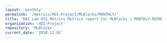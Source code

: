 ```yaml
---
layout: 'monthly'
permalink: '/metrics/HDI-Project/MLBlocks/MONTHLY/'
title: 'DAI Lab OSS Metrics Metrics report for MLBlocks | MONTHLY-REPORT-2018-11-02'
organization: 'HDI-Project'
repository: 'MLBlocks'
current_date: '2018-11-02'
---
```

